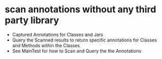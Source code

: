 # scan annotations without any third party library
- Captured Annotations for Classes and Jars 
- Query the Scanned results to return specific annotations for Classes and Methods within the Classes
- See MainTest for how to Scan and Query the the Annotations
